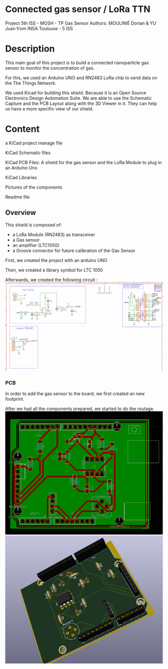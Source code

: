 # Connected gas sensor / LoRa TTN
Project 5th ISS - MOSH - TP Gas Sensor
Authors: MOULINIÉ Dorian & YU Juan from INSA Toulouse - 5 ISS

# Description

This main goal of this project is to build a connected nanoparticle gas sensor to monitor the concentration of gas.

For this, we used an Arduino UNO and RN2483 LoRa chip to send data on the The Things Network.

We used Kicad for building this shield. Because it is an Open Source Electronics Design Automation Suite. We are able to use  the Schematic Capture and the PCB Layout along with the 3D Viewer in it. They can help us have a more specific view of our shield.

# Content

a KiCad project manage file

KiCad Schematic files

KiCad PCB Files: A shield for the gas sensor and the LoRa Module to plug in an Arduino Uno

KiCad Libraries

Pictures of the components

Readme file


## Overview

This shield is composed of:

 - a LoRa Module (RN2483) as transceiver
 - a Gas sensor
 - an amplifier (LTC1050)
 - a Groove connector for future calibration of the Gas Sensor

First, we created the project with an arduino UNO

Then, we created a library symbol for LTC 1050

Afterwards, we created the following circuit :
![alt text](schema.png)

### PCB

In order to add the gas sensor to the board, we first created an new footprint. 

After we had all the components prepared, we started to do the routage.
![alt text](PCB.png)
![alt text](PCB_3D.png)
